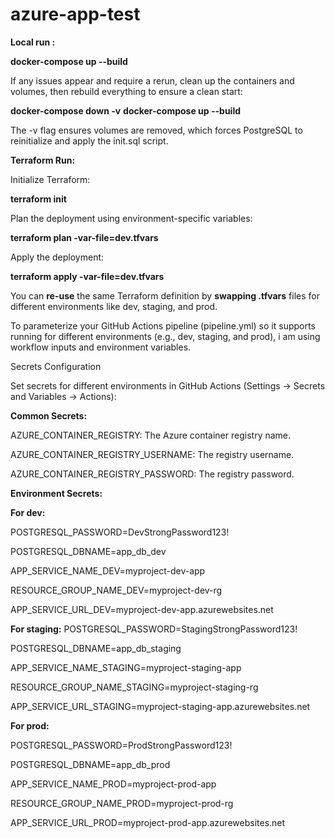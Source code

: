 # azure-app-test



**Local run :** 

**docker-compose up --build**

If any issues appear and require a rerun, clean up the containers and volumes, then rebuild everything to ensure a clean start: 

**docker-compose down -v**
**docker-compose up --build**

The -v flag ensures volumes are removed, which forces PostgreSQL to reinitialize and apply the init.sql script.


**Terraform Run:** 

Initialize Terraform:

**terraform init**

Plan the deployment using environment-specific variables:

**terraform plan -var-file=dev.tfvars**

Apply the deployment:

**terraform apply -var-file=dev.tfvars**

You can **re-use** the same Terraform definition by **swapping .tfvars** files for different environments like dev, staging, and prod.

To parameterize your GitHub Actions pipeline (pipeline.yml) so it supports running for different environments (e.g., dev, staging, and prod), i am using workflow inputs and environment variables.

Secrets Configuration

Set secrets for different environments in GitHub Actions (Settings -> Secrets and Variables -> Actions):

**Common Secrets:**

AZURE_CONTAINER_REGISTRY: The Azure container registry name.

AZURE_CONTAINER_REGISTRY_USERNAME: The registry username.

AZURE_CONTAINER_REGISTRY_PASSWORD: The registry password.



**Environment Secrets:**

**For dev:**

POSTGRESQL_PASSWORD=DevStrongPassword123!

POSTGRESQL_DBNAME=app_db_dev

APP_SERVICE_NAME_DEV=myproject-dev-app

RESOURCE_GROUP_NAME_DEV=myproject-dev-rg

APP_SERVICE_URL_DEV=myproject-dev-app.azurewebsites.net



**For staging:**
POSTGRESQL_PASSWORD=StagingStrongPassword123!

POSTGRESQL_DBNAME=app_db_staging

APP_SERVICE_NAME_STAGING=myproject-staging-app

RESOURCE_GROUP_NAME_STAGING=myproject-staging-rg

APP_SERVICE_URL_STAGING=myproject-staging-app.azurewebsites.net


**For prod:**

POSTGRESQL_PASSWORD=ProdStrongPassword123!

POSTGRESQL_DBNAME=app_db_prod

APP_SERVICE_NAME_PROD=myproject-prod-app

RESOURCE_GROUP_NAME_PROD=myproject-prod-rg

APP_SERVICE_URL_PROD=myproject-prod-app.azurewebsites.net

